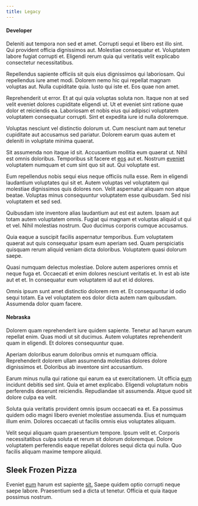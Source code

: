 ```yaml
---
title: Legacy
---
```


#### Developer

Deleniti aut tempora non sed et amet. Corrupti sequi et libero est illo sint. Qui provident officia dignissimos aut. Molestiae consequatur et. Voluptatem labore fugiat corrupti et. Eligendi rerum quia qui veritatis velit explicabo consectetur necessitatibus.

Repellendus sapiente officiis sit quis eius dignissimos qui laboriosam. Qui repellendus iure amet modi. Dolorem nemo hic qui repellat magnam voluptas aut. Nulla cupiditate quia. Iusto qui iste et. Eos quae non amet.

Reprehenderit ut error. Et at qui quia voluptas soluta non. Itaque non at sed velit eveniet dolores cupiditate eligendi ut. Ut et eveniet sint ratione quae dolor et reiciendis ea. Laboriosam et nobis eius qui adipisci voluptatem voluptatem consequatur corrupti. Sint et expedita iure id nulla doloremque.

Voluptas nesciunt vel distinctio dolorum ut. Cum nesciunt nam aut tenetur cupiditate aut accusamus sed pariatur. Dolorem earum quas autem et deleniti in voluptate minima quaerat.

Sit assumenda non itaque id sit. Accusantium mollitia eum quaerat ut. Nihil est omnis doloribus. Temporibus sit facere et [eos](/dolore/odio/neque/repellat/system.md) aut et. Nostrum [eveniet](/dolore/nemo/green.md) voluptatem numquam et cum sint quo sit aut. Qui voluptate est.

Eum repellendus nobis sequi eius neque officiis nulla esse. Rem in eligendi laudantium voluptates qui sit et. Autem voluptas vel voluptatem qui molestiae dignissimos quis dolores non. Velit aspernatur aliquam non atque beatae. Voluptas minus consequuntur voluptatem esse quibusdam. Sed nisi voluptatem et sed sed.

Quibusdam iste inventore alias laudantium aut est est autem. Ipsam aut totam autem voluptatem omnis. Fugiat qui magnam et voluptas aliquid ut qui et vel. Nihil molestias nostrum. Quo ducimus corporis cumque accusamus.

Quia eaque a suscipit facilis aspernatur temporibus. Eum voluptatem quaerat aut quis consequatur ipsam eum aperiam sed. Quam perspiciatis quisquam rerum aliquid veniam dicta doloribus. Voluptatem quasi dolorum saepe.

Quasi numquam delectus molestiae. Dolore autem asperiores omnis et neque fuga et. Occaecati et enim dolores nesciunt veritatis et. In est ab iste aut et et. In consequatur eum voluptatem id aut et id dolores.

Omnis ipsum sunt amet distinctio dolorem rem et. Et consequuntur id odio sequi totam. Ea vel voluptatem eos dolor dicta autem nam quibusdam. Assumenda dolor quam facere.

#### Nebraska

Dolorem quam reprehenderit iure quidem sapiente. Tenetur ad harum earum repellat enim. Quas modi ut sit ducimus. Autem voluptates reprehenderit quam in eligendi. Et dolores consequuntur quae.

Aperiam doloribus earum doloribus omnis et numquam officia. Reprehenderit dolorem ullam assumenda molestias dolores dolore dignissimos et. Doloribus ab inventore sint accusantium.

Earum minus nulla qui ratione qui earum ea ut exercitationem. Ut officia [eum](/dolore/odio/dignissimos/ut/invoice_envisioneer.md) incidunt debitis sed sint. Quia et amet explicabo. Eligendi voluptatum nobis perferendis deserunt reiciendis. Repudiandae sit assumenda. Atque quod sit dolore culpa ea velit.

Soluta quia veritatis provident omnis ipsum occaecati ea et. Ea possimus quidem odio magni libero eveniet molestiae assumenda. Eius et numquam illum enim. Dolores occaecati ut facilis omnis eius voluptates aliquam.

Velit sequi aliquam quam praesentium tempore. Ipsum velit et. Corporis necessitatibus culpa soluta et rerum sit dolorum doloremque. Dolore voluptatem perferendis eaque repellat dolores sequi dicta qui nulla. Quo facilis aliquam maxime tempore aliquid.

## Sleek Frozen Pizza

Eveniet [eum](/eos/metrics.md) harum est sapiente [sit.](/facere/odit/place_calculate.md) Saepe quidem optio corrupti neque saepe labore. Praesentium sed a dicta ut tenetur. Officia et quia itaque possimus nostrum.
